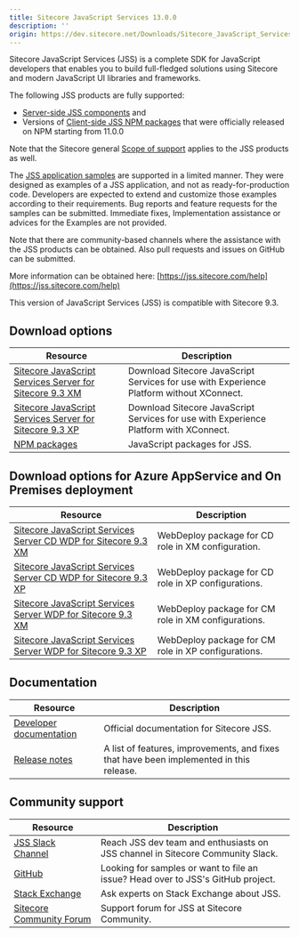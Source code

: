```yaml
---
title: Sitecore JavaScript Services 13.0.0
description: ''
origin: https://dev.sitecore.net/Downloads/Sitecore_JavaScript_Services/130/Sitecore_JavaScript_Services_1300.aspx
---
```


Sitecore JavaScript Services (JSS) is a complete SDK for JavaScript developers that enables you to build full-fledged solutions using Sitecore and modern JavaScript UI libraries and frameworks.

The following JSS products are fully supported:

-   [Server-side JSS components](/Downloads/Sitecore_JavaScript_Services) and
-   Versions of [Client-side JSS NPM packages](https://github.com/Sitecore/jss/tree/dev/packages) that were officially released on NPM starting from 11.0.0

Note that the Sitecore general [Scope of support](https://kb.sitecore.net/articles/463549#ScopeOfSupport) applies to the JSS products as well.

The [JSS application samples](https://github.com/Sitecore/jss/tree/dev/samples) are supported in a limited manner. They were designed as examples of a JSS application, and not as ready-for-production code. Developers are expected to extend and customize those examples according to their requirements. Bug reports and feature requests for the samples can be submitted. Immediate fixes, Implementation assistance or advices for the Examples are not provided.

Note that there are community-based channels where the assistance with the JSS products can be obtained. Also pull requests and issues on GitHub can be submitted.

More information can be obtained here: [https://jss.sitecore.com/help](https://jss.sitecore.com/help)

  <Alert variant='warning' mb={4}>
    <AlertIcon />
    This version of JavaScript Services (JSS) is compatible with Sitecore 9.3.
  </Alert>
  

## Download options

 | Resource | Description |
 | --- | --- |
 | [Sitecore JavaScript Services Server for Sitecore 9.3 XM](https://scdp.blob.core.windows.net/downloads/Sitecore%20JavaScript%20Services/130/Sitecore%20JavaScript%20Services%201300/Secure/ZIP/Sitecore%20JavaScript%20Services%20Server%20for%20Sitecore%209.3%20XM%2013.0.0%20rev.%20190924.zip) | Download Sitecore JavaScript Services for use with Experience Platform without XConnect. |
 | [Sitecore JavaScript Services Server for Sitecore 9.3 XP](https://scdp.blob.core.windows.net/downloads/Sitecore%20JavaScript%20Services/130/Sitecore%20JavaScript%20Services%201300/Secure/ZIP/Sitecore%20JavaScript%20Services%20Server%20for%20Sitecore%209.3%20XP%2013.0.0%20rev.%20190924.zip) | Download Sitecore JavaScript Services for use with Experience Platform with XConnect. |
 | [NPM packages](https://www.npmjs.com/org/sitecore-jss) | JavaScript packages for JSS. |

## Download options for Azure AppService and On Premises deployment

 | Resource | Description |
 | --- | --- |
 | [Sitecore JavaScript Services Server CD WDP for Sitecore 9.3 XM](https://scdp.blob.core.windows.net/downloads/Sitecore%20JavaScript%20Services/130/Sitecore%20JavaScript%20Services%201300/Secure/WDP/Sitecore%20JavaScript%20Services%20Server%20for%20Sitecore%209.3%20XM%2013.0.0%20rev.%20190924%20CD.scwdp.zip) | WebDeploy package for CD role in XM configuration. |
 | [Sitecore JavaScript Services Server CD WDP for Sitecore 9.3 XP](https://scdp.blob.core.windows.net/downloads/Sitecore%20JavaScript%20Services/130/Sitecore%20JavaScript%20Services%201300/Secure/WDP/Sitecore%20JavaScript%20Services%20Server%20for%20Sitecore%209.3%20XP%2013.0.0%20rev.%20190924%20CD.scwdp.zip) | WebDeploy package for CD role in XP configurations. |
 | [Sitecore JavaScript Services Server WDP for Sitecore 9.3 XM](https://scdp.blob.core.windows.net/downloads/Sitecore%20JavaScript%20Services/130/Sitecore%20JavaScript%20Services%201300/Secure/WDP/Sitecore%20JavaScript%20Services%20Server%20for%20Sitecore%209.3%20XM%2013.0.0%20rev.%20190924.scwdp.zip) | WebDeploy package for CM role in XM configurations. |
 | [Sitecore JavaScript Services Server WDP for Sitecore 9.3 XP](https://scdp.blob.core.windows.net/downloads/Sitecore%20JavaScript%20Services/130/Sitecore%20JavaScript%20Services%201300/Secure/WDP/Sitecore%20JavaScript%20Services%20Server%20for%20Sitecore%209.3%20XP%2013.0.0%20rev.%20190924.scwdp.zip) | WebDeploy package for CM role in XP configurations. |

## Documentation

 | Resource | Description |
 | --- | --- |
 | [Developer documentation](https://jss.sitecore.net) | Official documentation for Sitecore JSS. |
 | [Release notes](https://jss.sitecore.net/release-notes) | A list of features, improvements, and fixes that have been implemented in this release. |

## Community support

 | Resource | Description |
 | --- | --- |
 | [JSS Slack Channel](https://sitecorechat.slack.com/messages/jss) | Reach JSS dev team and enthusiasts on JSS channel in Sitecore Community Slack. |
 | [GitHub](https://github.com/sitecore/jss) | Looking for samples or want to file an issue? Head over to JSS's GitHub project. |
 | [Stack Exchange](https://sitecore.stackexchange.com/questions/tagged/jss) | Ask experts on Stack Exchange about JSS. |
 | [Sitecore Community Forum](https://community.sitecore.net/developers/f/40) | Support forum for JSS at Sitecore Community. |